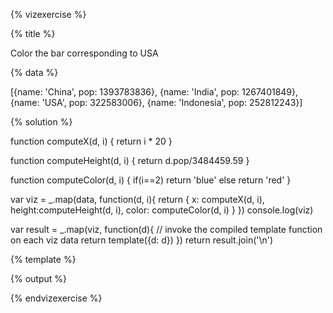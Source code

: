{% vizexercise %}

{% title %}

Color the bar corresponding to USA

{% data %}

[{name: 'China', pop: 1393783836},
 {name: 'India', pop: 1267401849},
 {name: 'USA', pop: 322583006},
 {name: 'Indonesia', pop: 252812243}]

{% solution %}

function computeX(d, i) {
    return i * 20
}

function computeHeight(d, i) {
    return d.pop/3484459.59
}

function computeColor(d, i) {
    if(i==2)
    return 'blue' 
    else 
    return 'red' 
}

var viz = _.map(data, function(d, i){
            return {
                x: computeX(d, i),
                height:computeHeight(d, i),
                color: computeColor(d, i)
            }
         })
console.log(viz)

var result = _.map(viz, function(d){
         // invoke the compiled template function on each viz data
         return template({d: d})
     })
return result.join('\n')

{% template %}

<rect x="${d.x}"
      y="0"
     width="20"
     height="${d.height}"
     style="fill:${d.color};
            stroke-width:3;
            stroke:rgb(0,0,0)" />

{% output %}

<rect x="0"
      y="0"
     width="20"
     height="400"
     style="fill:red;
            stroke-width:3;
            stroke:rgb(0,0,0)" />
<rect x="20"
      y="0"
     width="20"
     height="363.7298169958114"
     style="fill:red;
            stroke-width:3;
            stroke:rgb(0,0,0)" />
<rect x="40"
      y="0"
     width="20"
     height="92.57762865891063"
     style="fill:blue;
            stroke-width:3;
            stroke:rgb(0,0,0)" />
<rect x="60"
      y="0"
     width="20"
     height="72.5542186586242"
     style="fill:red;
            stroke-width:3;
            stroke:rgb(0,0,0)" />

{% endvizexercise %}
